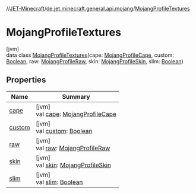 //[JET-Minecraft](../../../index.md)/[de.jet.minecraft.general.api.mojang](../index.md)/[MojangProfileTextures](index.md)

# MojangProfileTextures

[jvm]\
data class [MojangProfileTextures](index.md)(cape: [MojangProfileCape](../-mojang-profile-cape/index.md), custom: [Boolean](https://kotlinlang.org/api/latest/jvm/stdlib/kotlin/-boolean/index.html), raw: [MojangProfileRaw](../-mojang-profile-raw/index.md), skin: [MojangProfileSkin](../-mojang-profile-skin/index.md), slim: [Boolean](https://kotlinlang.org/api/latest/jvm/stdlib/kotlin/-boolean/index.html))

## Properties

| Name | Summary |
|---|---|
| [cape](cape.md) | [jvm]<br>val [cape](cape.md): [MojangProfileCape](../-mojang-profile-cape/index.md) |
| [custom](custom.md) | [jvm]<br>val [custom](custom.md): [Boolean](https://kotlinlang.org/api/latest/jvm/stdlib/kotlin/-boolean/index.html) |
| [raw](raw.md) | [jvm]<br>val [raw](raw.md): [MojangProfileRaw](../-mojang-profile-raw/index.md) |
| [skin](skin.md) | [jvm]<br>val [skin](skin.md): [MojangProfileSkin](../-mojang-profile-skin/index.md) |
| [slim](slim.md) | [jvm]<br>val [slim](slim.md): [Boolean](https://kotlinlang.org/api/latest/jvm/stdlib/kotlin/-boolean/index.html) |
